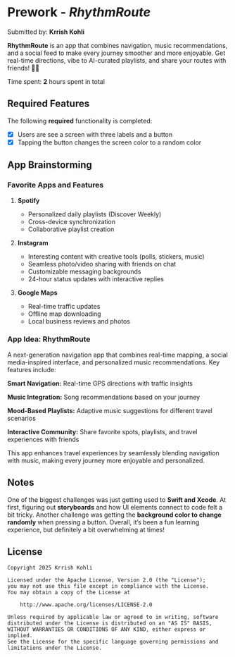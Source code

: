 # Prework - *RhythmRoute*

Submitted by: **Krrish Kohli**

**RhythmRoute** is an app that combines navigation, music recommendations, and a social feed to make every journey smoother and more enjoyable. Get real-time directions, vibe to AI-curated playlists, and share your routes with friends! 🚗🎶

Time spent: **2** hours spent in total

## Required Features

The following **required** functionality is completed:

- [x] Users are see a screen with three labels and a button
- [x] Tapping the button changes the screen color to a random color
 
## App Brainstorming

### Favorite Apps and Features

1. **Spotify**
   - Personalized daily playlists (Discover Weekly)
   - Cross-device synchronization
   - Collaborative playlist creation

2. **Instagram**
   - Interesting content with creative tools (polls, stickers, music)
   - Seamless photo/video sharing with friends on chat
   - Customizable messaging backgrounds
   - 24-hour status updates with interactive replies
 
3. **Google Maps**
   - Real-time traffic updates
   - Offline map downloading
   - Local business reviews and photos

### App Idea: **RhythmRoute**

A next-generation navigation app that combines real-time mapping, a social media-inspired interface, and personalized music recommendations. Key features include:

**Smart Navigation:** Real-time GPS directions with traffic insights

**Music Integration:** Song recommendations based on your journey

**Mood-Based Playlists:** Adaptive music suggestions for different travel scenarios

**Interactive Community:** Share favorite spots, playlists, and travel experiences with friends

This app enhances travel experiences by seamlessly blending navigation with music, making every journey more enjoyable and personalized.

## Notes

One of the biggest challenges was just getting used to **Swift and Xcode**. At first, figuring out **storyboards** and how UI elements connect to code felt a bit tricky. Another challenge was getting the **background color to change randomly** when pressing a button. Overall, it’s been a fun learning experience, but definitely a bit overwhelming at times!

## License

    Copyright 2025 Krrish Kohli

    Licensed under the Apache License, Version 2.0 (the "License");
    you may not use this file except in compliance with the License.
    You may obtain a copy of the License at

        http://www.apache.org/licenses/LICENSE-2.0

    Unless required by applicable law or agreed to in writing, software
    distributed under the License is distributed on an "AS IS" BASIS,
    WITHOUT WARRANTIES OR CONDITIONS OF ANY KIND, either express or implied.
    See the License for the specific language governing permissions and
    limitations under the License.
